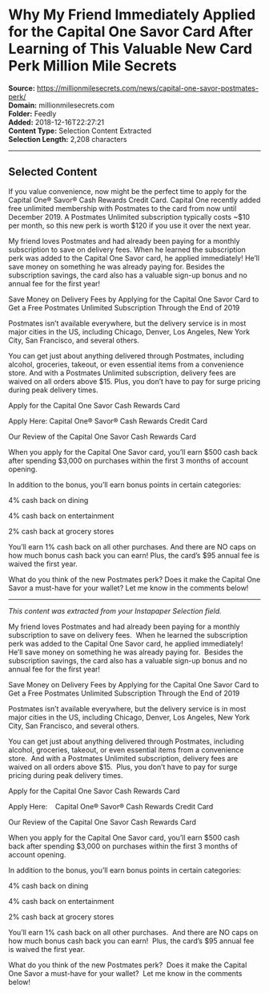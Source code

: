 # Why My Friend Immediately Applied for the Capital One Savor Card After Learning of This Valuable New Card Perk Million Mile Secrets

**Source:** https://millionmilesecrets.com/news/capital-one-savor-postmates-perk/  
**Domain:** millionmilesecrets.com  
**Folder:** Feedly  
**Added:** 2018-12-16T22:27:21  
**Content Type:** Selection Content Extracted  
**Selection Length:** 2,208 characters  


---

## Selected Content

If you value convenience, now might be the perfect time to apply for the Capital One® Savor® Cash Rewards Credit Card. Capital One recently added free unlimited membership with Postmates to the card from now until December 2019. A Postmates Unlimited subscription typically costs ~$10 per month, so this new perk is worth $120 if you use it over the next year.

My friend loves Postmates and had already been paying for a monthly subscription to save on delivery fees. When he learned the subscription perk was added to the Capital One Savor card, he applied immediately! He’ll save money on something he was already paying for. Besides the subscription savings, the card also has a valuable sign-up bonus and no annual fee for the first year!

Save Money on Delivery Fees by Applying for the Capital One Savor Card to Get a Free Postmates Unlimited Subscription Through the End of 2019

Postmates isn’t available everywhere, but the delivery service is in most major cities in the US, including Chicago, Denver, Los Angeles, New York City, San Francisco, and several others.

You can get just about anything delivered through Postmates, including alcohol, groceries, takeout, or even essential items from a convenience store. And with a Postmates Unlimited subscription, delivery fees are waived on all orders above $15. Plus, you don’t have to pay for surge pricing during peak delivery times.

Apply for the Capital One Savor Cash Rewards Card

Apply Here: Capital One® Savor® Cash Rewards Credit Card

Our Review of the Capital One Savor Cash Rewards Card

When you apply for the Capital One Savor card, you’ll earn $500 cash back after spending $3,000 on purchases within the first 3 months of account opening.

In addition to the bonus, you’ll earn bonus points in certain categories:

4% cash back on dining

4% cash back on entertainment

2% cash back at grocery stores

You’ll earn 1% cash back on all other purchases. And there are NO caps on how much bonus cash back you can earn! Plus, the card’s $95 annual fee is waived the first year.

What do you think of the new Postmates perk? Does it make the Capital One Savor a must-have for your wallet? Let me know in the comments below!

---

*This content was extracted from your Instapaper Selection field.*

My friend loves Postmates and had already been paying for a monthly subscription to save on delivery fees.  When he learned the subscription perk was added to the Capital One Savor card, he applied immediately!  He’ll save money on something he was already paying for.  Besides the subscription savings, the card also has a valuable sign-up bonus and no annual fee for the first year!

Save Money on Delivery Fees by Applying for the Capital One Savor Card to Get a Free Postmates Unlimited Subscription Through the End of 2019

Postmates isn’t available everywhere, but the delivery service is in most major cities in the US, including Chicago, Denver, Los Angeles, New York City, San Francisco, and several others.

You can get just about anything delivered through Postmates, including alcohol, groceries, takeout, or even essential items from a convenience store.  And with a Postmates Unlimited subscription, delivery fees are waived on all orders above $15.  Plus, you don’t have to pay for surge pricing during peak delivery times.

Apply for the Capital One Savor Cash Rewards Card

Apply Here:    Capital One® Savor® Cash Rewards Credit Card

Our Review of the Capital One Savor Cash Rewards Card

When you apply for the Capital One Savor card, you’ll earn $500 cash back after spending $3,000 on purchases within the first 3 months of account opening.

In addition to the bonus, you’ll earn bonus points in certain categories:

4% cash back on dining

4% cash back on entertainment

2% cash back at grocery stores

You’ll earn 1% cash back on all other purchases.  And there are NO caps on how much bonus cash back you can earn!  Plus, the card’s $95 annual fee is waived the first year.

What do you think of the new Postmates perk?  Does it make the Capital One Savor a must-have for your wallet?  Let me know in the comments below!
